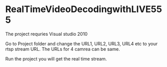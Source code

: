 # RealTimeVideoDecodingwithLIVE555

The project requries Visual studio 2010

Go to Project folder and change the URL1, URL2, URL3, URL4 etc to your rtsp stream URL. The URLs for 4 camrea can be same.

Run the project you will get the real time stream. 

